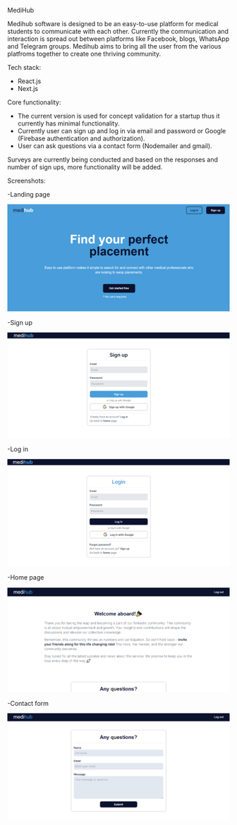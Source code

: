 MediHub

Medihub software is designed to be an easy-to-use platform for medical students to communicate with each other. Currently the communication and interaction is spread out between platforms like Facebook, blogs, WhatsApp and Telegram groups. Medihub aims to bring all the user from the various platfroms together to create one thriving community. 

Tech stack:

- React.js
- Next.js

Core functionality:

- The current version is used for concept validation for a startup thus it currently has minimal functionality.
- Currently user can sign up and log in via email and password or Google (Firebase authentication and authorization).
- User can ask questions via a contact form (Nodemailer and gmail).

Surveys are currently being conducted and based on the responses and number of sign ups, more functionality will be added.

Screenshots:

-Landing page 

![landing-page](./app/images/Landing-Page.png) 

-Sign up

![sign-up](./app/images/Sign-Up.png) 

-Log in

![log-in](./app/images/Login.png)

-Home page 

![home-page](./app/images/Home-Page.png) 

-Contact form

![contact-form](./app/images/Contact-Form.png) 